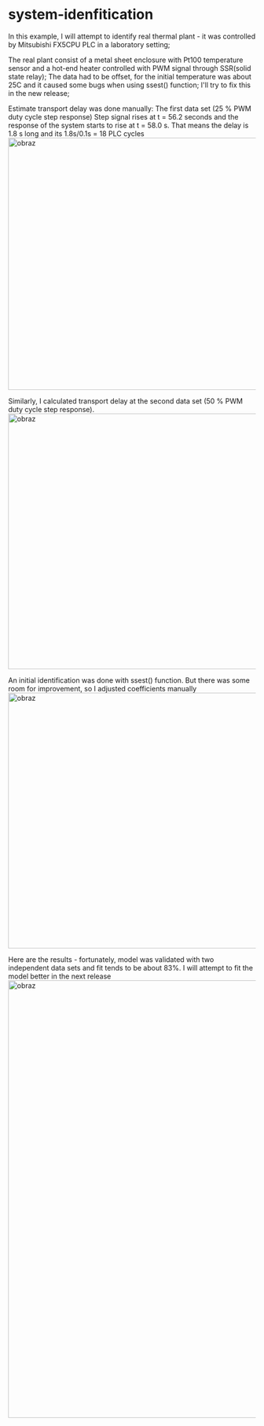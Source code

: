 # system-idenfitication
In this example, I will attempt to identify real thermal plant - it was controlled by Mitsubishi FX5CPU PLC in a laboratory setting;

The real plant consist of a metal sheet enclosure with Pt100 temperature sensor and a hot-end heater controlled with PWM signal through SSR(solid state relay);
The data had to be offset, for the initial temperature was about 25C and it caused some bugs when using ssest() function; I'll try to fix this in the new release;


Estimate transport delay was done manually:
The first data set (25 % PWM duty cycle step response)
Step signal rises at t =  56.2 seconds and the response of the system starts to rise at t = 58.0 s. That means the delay is 1.8 s long and its 1.8s/0.1s = 18 PLC cycles
<img width="652" height="513" alt="obraz" src="https://github.com/user-attachments/assets/720f1b26-c479-4eda-878e-accd1c09d3e6" />

Similarly, I calculated transport delay at the second data set (50 % PWM duty cycle step response). 
<img width="627" height="520" alt="obraz" src="https://github.com/user-attachments/assets/3dfca196-9790-4b2f-ac32-fa2979300a1b" />

An initial identification was done with ssest() function. But there was some room for improvement, so I adjusted coefficients manually
<img width="660" height="520" alt="obraz" src="https://github.com/user-attachments/assets/a8f9f70f-dbde-40f2-9b23-56da408452f1" />

Here are the results - fortunately, model was validated with two independent data sets and fit tends to be about 83%. I will attempt to fit the model better in the next release
<img width="1712" height="890" alt="obraz" src="https://github.com/user-attachments/assets/6d883c91-ff07-429d-9ace-1347202aefc1" />
